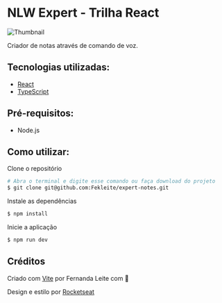 # NLW Expert - Trilha React

![Thumbnail](https://github.com/Fekleite/expert-notes/assets/48728541/4b071a83-407e-4e70-9b35-67f5f93ea66a)

Criador de notas através de comando de voz.

<h2> Tecnologias utilizadas: </h2>

- <a href="https://react.dev/" > React </a>
- <a href="https://www.typescriptlang.org/"> TypeScript </a>

## Pré-requisitos:

- Node.js

## Como utilizar:

Clone o repositório
```bash
# Abra o terminal e digite esse comando ou faça download do projeto
$ git clone git@github.com:Fekleite/expert-notes.git
```

Instale as dependências
```bash
$ npm install
```

Inicie a aplicação
```bash
$ npm run dev
```

## Créditos

Criado com [Vite](https://vitejs.dev/) por Fernanda Leite com 💙

Design e estilo por [Rocketseat](https://www.rocketseat.com.br/)
